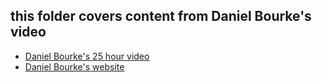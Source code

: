 ## this folder covers content from Daniel Bourke's video


- [Daniel Bourke's 25 hour video](https://www.youtube.com/watch?v=Z_ikDlimN6A&t=2570s&ab_channel=DanielBourke)
- [Daniel Bourke's website](https://www.learnpytorch.io/00_pytorch_fundamentals/#positional-minmax)


